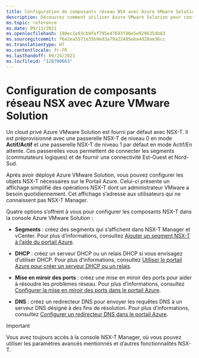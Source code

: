 ```yaml
---
title: Configuration de composants réseau NSX avec Azure VMware Solution
description: Découvrez comment utiliser Azure VMware Solution pour configurer des segments de réseau NSX-T.
ms.topic: reference
ms.date: 09/13/2021
ms.openlocfilehash: 190ec1e93cb9fef795e47693f80e5e9296354b83
ms.sourcegitcommit: f6e2ea5571e35b9ed3a79a22485eba4d20ae36cc
ms.translationtype: HT
ms.contentlocale: fr-FR
ms.lasthandoff: 09/24/2021
ms.locfileid: "128700663"
---
```

# <a name="configure-nsx-network-components-using-azure-vmware-solution"></a>Configuration de composants réseau NSX avec Azure VMware Solution

Un cloud privé Azure VMware Solution est fourni par défaut avec NSX-T. Il est préprovisionné avec une passerelle NSX-T de niveau 0 en mode **Actif/Actif** et une passerelle NSX-T de niveau 1 par défaut en mode Actif/En attente.  Ces passerelles vous permettent de connecter les segments (commutateurs logiques) et de fournir une connectivité Est-Ouest et Nord-Sud. 

Après avoir déployé Azure VMware Solution, vous pouvez configurer les objets NSX-T nécessaires sur le Portail Azure.  Celui-ci présente un affichage simplifié des opérations NSX-T dont un administrateur VMware a besoin quotidiennement. Cet affichage s’adresse aux utilisateurs qui ne connaissent pas NSX-T Manager.  

Quatre options s’offrent à vous pour configurer les composants NSX-T dans la console Azure VMware Solution :

- **Segments** : créez des segments qui s’affichent dans NSX-T Manager et vCenter. Pour plus d’informations, consultez [Ajouter un segment NSX-T à l’aide du portail Azure](tutorial-nsx-t-network-segment.md#use-azure-portal-to-add-an-nsx-t-segment).

- **DHCP** : créez un serveur DHCP ou un relais DHCP si vous envisagez d’utiliser DHCP.  Pour plus d’informations, consultez [Utiliser le portail Azure pour créer un serveur DHCP ou un relais](configure-dhcp-azure-vmware-solution.md#use-the-azure-portal-to-create-a-dhcp-server-or-relay).

- **Mise en miroir des ports** : créez une mise en miroir des ports pour aider à résoudre les problèmes réseau. Pour plus d’informations, consultez [Configurer la mise en miroir des ports dans le portail Azure](configure-port-mirroring-azure-vmware-solution.md).

- **DNS** : créez un redirecteur DNS pour envoyer les requêtes DNS à un serveur DNS désigné à des fins de résolution.  Pour plus d’informations, consultez [Configurer un redirecteur DNS dans le portail Azure](configure-dns-azure-vmware-solution.md).

>[!IMPORTANT]
>Vous avez toujours accès à la console NSX-T Manager, où vous pouvez utiliser les paramètres avancés mentionnés et d’autres fonctionnalités NSX-T. 

